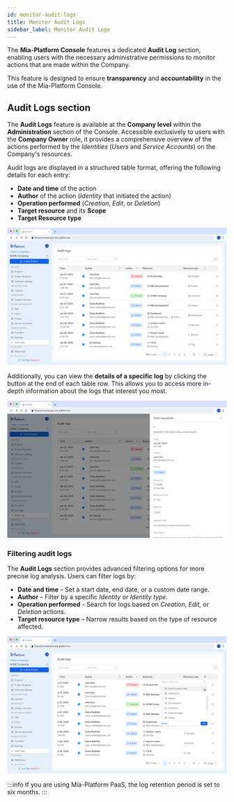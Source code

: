 ```yaml
---
id: monitor-audit-logs
title: Monitor Audit Logs
sidebar_label: Monitor Audit Logs
---
```


The **Mia-Platform Console** features a dedicated **Audit Log** section, enabling users with the necessary administrative permissions to monitor actions that are made within the Company.  

This feature is designed to ensure **transparency** and **accountability** in the use of the Mia-Platform Console.

## Audit Logs section

The **Audit Logs** feature is available at the **Company level** within the **Administration** section of the Console.
Accessible exclusively to users with the **Company Owner** role, it provides a comprehensive overview of the actions performed by the *Identities* (*Users* and *Service Accounts*) on the Company's resources.

Audit logs are displayed in a structured table format, offering the following details for each entry:  

- **Date and time** of the action  
- **Author** of the action (*Identity* that initiated the action)  
- **Operation performed** (*Creation*, *Edit*, or *Deletion*)  
- **Target resource** and its **Scope**  
- **Target Resource type**

![Audit logs table](./img/audit-logs/table.png)

Additionally, you can view the **details of a specific log** by clicking the button at the end of each table row. This allows you to access more in-depth information about the logs that interest you most.

![Audit logs row detail](./img/audit-logs/table-row-detail.png)

### Filtering audit logs

The **Audit Logs** section provides advanced filtering options for more precise log analysis. Users can filter logs by:

- **Date and time** – Set a start date, end date, or a custom date range.  
- **Author** – Filter by a specific *Identity* or *Identity type*.
- **Operation performed** - Search for logs based on *Creation*, *Edit*, or *Deletion* actions.
- **Target resource type** – Narrow results based on the type of resource affected.  

![Filtering audit logs](./img/audit-logs/table-filter.png)

:::info
If you are using Mia-Platform PaaS, the log retention period is set to six months.
:::
